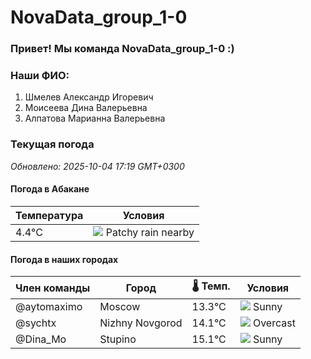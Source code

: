 # NovaData_group_1-0
### Привет! Мы команда NovaData_group_1-0 :)

### Наши ФИО:
1. Шмелев Александр Игоревич
2. Моисеева Дина Валерьевна
3. Алпатова Марианна Валерьевна

### Текущая погода
<!-- WEATHER:START -->
_Обновлено: 2025-10-04 17:19 GMT+0300_

#### Погода в Абакане

| Температура | Условия |
|-------------|----------|
| 4.4°C     | ![](https://cdn.weatherapi.com/weather/64x64/night/176.png) Patchy rain nearby |

#### Погода в наших городах

| Член команды  | Город               | 🌡️ Темп.  | Условия          |
|---------------|---------------------|-----------|--------------------|
| @aytomaximo    | Moscow              |   13.3°C | ![](https://cdn.weatherapi.com/weather/64x64/day/113.png) Sunny        |
| @sychtx        | Nizhny Novgorod     |   14.1°C | ![](https://cdn.weatherapi.com/weather/64x64/day/122.png) Overcast     |
| @Dina_Mo       | Stupino             |   15.1°C | ![](https://cdn.weatherapi.com/weather/64x64/day/113.png) Sunny        |

<!-- WEATHER:END -->
